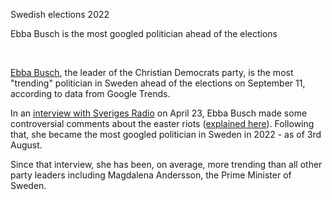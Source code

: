 <p class="text-kicker">Swedish elections 2022</p>
<p class="text-h2"> Ebba Busch is the most googled politician ahead of the elections</p>

<p class="text-body-2"><br />

[Ebba Busch](https://en.wikipedia.org/wiki/Ebba_Busch), the leader of the Christian Democrats party, is the most "trending" politician in Sweden ahead of the elections on September 11, according to data from Google Trends. 

In an [interview with Sveriges Radio](https://sverigesradio.se/avsnitt/ebba-busch-kd-varfor-skot-inte-polisen-skarpt) on April 23, Ebba Busch made some controversial comments about the easter riots ([explained here](https://www.thelocal.se/20220425/explained-why-has-ebba-busch-faces-criticism-following-comments-on-easter-riots/)). Following that, she became the most googled politician in Sweden in 2022 - as of 3rd August. 

Since that interview, she has been, on average, more trending than all other party leaders including Magdalena Andersson, the Prime Minister of Sweden.
</p><br /><br /><br />

